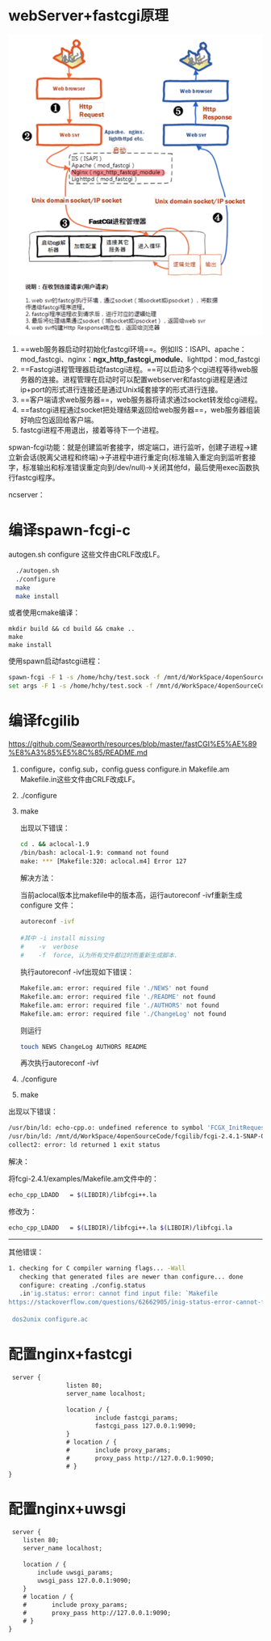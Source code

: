 # webServer+fastcgi原理

![image-20230228211304779](image/image-20230228211304779.png)

1. ==web服务器启动时初始化fastcgi环境==。例如IIS：ISAPI、apache：mod_fastcgi、nginx：**ngx_http_fastcgi_module**、lighttpd：mod_fastcgi
2. ==Fastcgi进程管理器启动fastcgi进程。==可以启动多个cgi进程等待web服务器的连接。进程管理在启动时可以配置webserver和fastcgi进程是通过ip+port的形式进行连接还是通过Unix域套接字的形式进行连接。
3. ==客户端请求web服务器==，web服务器将请求通过socket转发给cgi进程。
4. ==fastcgi进程通过socket把处理结果返回给web服务器==，web服务器组装好响应包返回给客户端。
5. fastcgi进程不用退出，接着等待下一个进程。



spwan-fcgi功能：就是创建监听套接字，绑定端口，进行监听，创建子进程->建立新会话(脱离父进程和终端)->子进程中进行重定向(标准输入重定向到监听套接字，标准输出和标准错误重定向到/dev/null)->关闭其他fd，最后使用exec函数执行fastcgi程序。

ncserver：

# 编译spawn-fcgi-c

autogen.sh configure 这些文件由CRLF改成LF。

```bash
  ./autogen.sh
  ./configure
  make
  make install
```

或者使用cmake编译：

```
mkdir build && cd build && cmake .. 
make
make install
```



使用spawn启动fastcgi进程：

```bash
spawn-fcgi -F 1 -s /home/hchy/test.sock -f /mnt/d/WorkSpace/4openSourceCode/fcgilib/fcgi-2.4.1-SNAP-0910052249/examples/echo
set args -F 1 -s /home/hchy/test.sock -f /mnt/d/WorkSpace/4openSourceCode/fcgilib/fcgi-2.4.1-SNAP-0910052249/examples/echo
```



# 编译fcgilib

https://github.com/Seaworth/resources/blob/master/fastCGI%E5%AE%89%E8%A3%85%E5%8C%85/README.md

1. configure，config.sub，config.guess configure.in Makefile.am Makefile.in这些文件由CRLF改成LF。

2. ./configure

3. make

   出现以下错误：

   ```bash
   cd . && aclocal-1.9
   /bin/bash: aclocal-1.9: command not found
   make: *** [Makefile:320: aclocal.m4] Error 127
   ```

   解决方法：

   当前aclocal版本比makefile中的版本高，运行autoreconf -ivf重新生成configure 文件：

   ```bash
   autoreconf -ivf
   
   #其中 -i install missing
   #    -v  verbose
   #    -f  force, 认为所有文件都过时而重新生成脚本.
   ```
   
   执行autoreconf -ivf出现如下错误：
   
   ```bash
   Makefile.am: error: required file './NEWS' not found
   Makefile.am: error: required file './README' not found
   Makefile.am: error: required file './AUTHORS' not found
   Makefile.am: error: required file './ChangeLog' not found
   ```
   
   则运行
   
	```bash
	touch NEWS ChangeLog AUTHORS README
	```
	
	再次执行autoreconf -ivf
	
4. ./configure 

5. make

  出现以下错误：

  ```bash
  /usr/bin/ld: echo-cpp.o: undefined reference to symbol 'FCGX_InitRequest'
  /usr/bin/ld: /mnt/d/WorkSpace/4openSourceCode/fcgilib/fcgi-2.4.1-SNAP-0910052249/libfcgi/.libs/libfcgi.so.0: error adding symbols: DSO missing from command line
  collect2: error: ld returned 1 exit status
  ```

  解决：

  将fcgi-2.4.1/examples/Makefile.am文件中的：

  ```bash
echo_cpp_LDADD   = $(LIBDIR)/libfcgi++.la
  ```

  修改为：

  ```bash
echo_cpp_LDADD   = $(LIBDIR)/libfcgi++.la $(LIBDIR)/libfcgi.la
  ```

-------------------------

其他错误：

```bash
1. checking for C compiler warning flags... -Wall
   checking that generated files are newer than configure... done
   configure: creating ./config.status
   .in'ig.status: error: cannot find input file: `Makefile
https://stackoverflow.com/questions/62662905/inig-status-error-cannot-find-input-file-makefile/68999840

 dos2unix configure.ac
```



# 配置nginx+fastcgi

```nginx
 server {
                listen 80;
                server_name localhost;

                location / {
                        include fastcgi_params;
                        fastcgi_pass 127.0.0.1:9090;
                }
                # location / {
                #       include proxy_params;
                #       proxy_pass http://127.0.0.1:9090;
                # }
}
```



# 配置nginx+uwsgi

```nginx
 server {
    listen 80;
    server_name localhost;

    location / {
        include uwsgi_params;
        uwsgi_pass 127.0.0.1:9090;
    }
    # location / {
    #       include proxy_params;
    #       proxy_pass http://127.0.0.1:9090;
    # }
}
```

